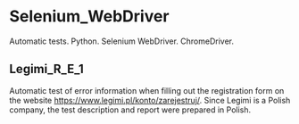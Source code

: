 # Selenium_WebDriver

Automatic tests.
Python. Selenium WebDriver. ChromeDriver.

## Legimi_R_E_1
Automatic test of error information when filling out the registration form on the website https://www.legimi.pl/konto/zarejestruj/.
Since Legimi is a Polish company, the test description and report were prepared in Polish.
